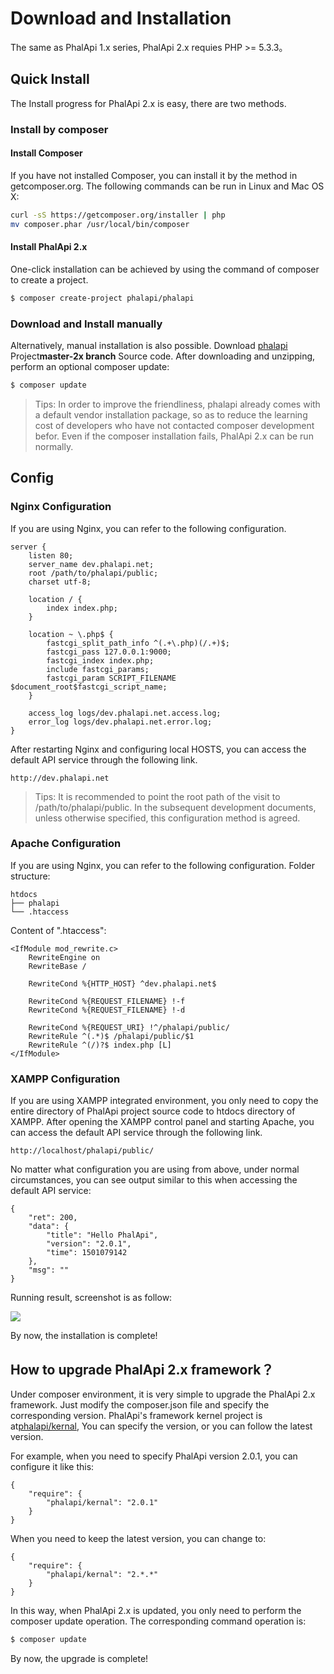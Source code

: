 # Download and Installation

The same as PhalApi 1.x series, PhalApi 2.x requies PHP >= 5.3.3。

## Quick Install

The Install progress for PhalApi 2.x is easy, there are two methods.

### Install by composer

#### Install Composer

If you have not installed Composer, you can install it by the method in getcomposer.org. The following commands can be run in Linux and Mac OS X:

```bash
curl -sS https://getcomposer.org/installer | php
mv composer.phar /usr/local/bin/composer
```

<!-- > 温馨提示：关于composer的使用，请参考[Composer 中文网 / Packagist 中国全量镜像](http://www.phpcomposer.com/)。 -->

#### Install PhalApi 2.x

One-click installation can be achieved by using the command of composer to create a project.

```bash
$ composer create-project phalapi/phalapi
```

### Download and Install manually

Alternatively, manual installation is also possible. Download [phalapi](https://github.com/phalapi/phalapi/tree/master-2x) Project**master-2x branch** Source code. After downloading and unzipping, perform an optional composer update:

```bash
$ composer update
```
 
> Tips: In order to improve the friendliness, phalapi already comes with a default vendor installation package, so as to reduce the learning cost of developers who have not contacted composer development befor. Even if the composer installation fails, PhalApi 2.x can be run normally.

## Config

### Nginx Configuration

If you are using Nginx, you can refer to the following configuration.

```
server {
    listen 80;
    server_name dev.phalapi.net;
    root /path/to/phalapi/public;
    charset utf-8;

    location / {
        index index.php;
    }

    location ~ \.php$ {
        fastcgi_split_path_info ^(.+\.php)(/.+)$;
        fastcgi_pass 127.0.0.1:9000;
        fastcgi_index index.php;
        include fastcgi_params;
        fastcgi_param SCRIPT_FILENAME $document_root$fastcgi_script_name;
    }

    access_log logs/dev.phalapi.net.access.log;
    error_log logs/dev.phalapi.net.error.log;
}
```


After restarting Nginx and configuring local HOSTS, you can access the default API service through the following link.

```
http://dev.phalapi.net
```

> Tips: It is recommended to point the root path of the visit to /path/to/phalapi/public. In the subsequent development documents, unless otherwise specified, this configuration method is agreed.

### Apache Configuration

If you are using Nginx, you can refer to the following configuration. Folder structure:
```
htdocs
├── phalapi
└── .htaccess
```

Content of ".htaccess":

```
<IfModule mod_rewrite.c>
    RewriteEngine on
    RewriteBase /

    RewriteCond %{HTTP_HOST} ^dev.phalapi.net$

    RewriteCond %{REQUEST_FILENAME} !-f
    RewriteCond %{REQUEST_FILENAME} !-d

    RewriteCond %{REQUEST_URI} !^/phalapi/public/
    RewriteRule ^(.*)$ /phalapi/public/$1
    RewriteRule ^(/)?$ index.php [L]
</IfModule>
```

### XAMPP Configuration

If you are using XAMPP integrated environment, you only need to copy the entire directory of PhalApi project source code to htdocs directory of XAMPP. After opening the XAMPP control panel and starting Apache, you can access the default API service through the following link.
```
http://localhost/phalapi/public/
```

No matter what configuration you are using from above, under normal circumstances, you can see output similar to this when accessing the default API service:

```
{
    "ret": 200,
    "data": {
        "title": "Hello PhalApi",
        "version": "2.0.1",
        "time": 1501079142
    },
    "msg": ""
}
```

Running result, screenshot is as follow:

![](http://cdn7.phalapi.net/20170726223129_eecf3d78826c5841020364c852c35156)


By now, the installation is complete!


## How to upgrade PhalApi 2.x framework？

Under composer environment, it is very simple to upgrade the PhalApi 2.x framework. Just modify the composer.json file and specify the corresponding version.
PhalApi's framework kernel project is at[phalapi/kernal](https://github.com/phalapi/kernal), You can specify the version, or you can follow the latest version.

For example, when you need to specify PhalApi version 2.0.1, you can configure it like this:
```
{
    "require": {
        "phalapi/kernal": "2.0.1"
    }
}
```

When you need to keep the latest version, you can change to:
```
{
    "require": {
        "phalapi/kernal": "2.*.*"
    }
}
```

In this way, when PhalApi 2.x is updated, you only need to perform the composer update operation. The corresponding command operation is:

```bash
$ composer update
```

By now, the upgrade is complete!

<!-- #### 温馨提示：关于composer版本的说明，可参考[Composer中文文档 - 包版本](http://docs.phpcomposer.com/01-basic-usage.html#Package-Versions)。 -->


